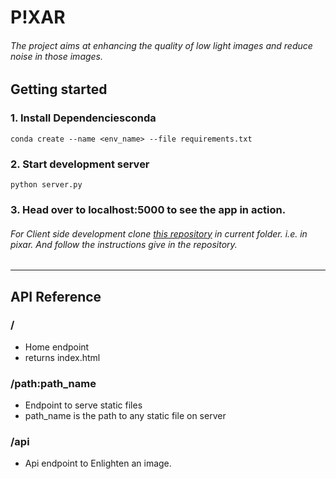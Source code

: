 # P!XAR

###### The project aims at enhancing the quality of low light images and reduce noise in those images.

## Getting started

### 1. Install Dependenciesconda 

`conda create --name <env_name> --file requirements.txt`


### 2. Start development server

`python server.py`


### 3. Head over to localhost:5000 to see the app in action.

###### For Client side development clone [this repository](https://github.com/bokaderohit98/pixar-ui) in current folder. i.e. in pixar. And follow the instructions give in the repository.

---
## API Reference 

### /
- Home endpoint
- returns index.html

### /path:path_name
- Endpoint to serve static files
- path_name is the path to any static file on server

### /api
- Api endpoint to Enlighten an image.